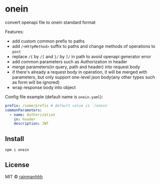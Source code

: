 
# onein

convert openapi file to onein standard format

Features:

- add custom common prefix to paths
- add `/<HttpMethod>` suffix to paths and change methods of operations to `post`
- replace `/{` by `/[` and `}/` by `]/` in path to avoid openapi generator error
- add common parameters such as Authorization in header 
- merge parameters(in query, path and header) into request body
- if there's already a request body in operation, it will be merged with parameters, 
  but only support one-level json body(any other types such as form will be ignored)
- wrap response body into object

Config file example (default name is `onein.yaml`):
```yaml
prefix: /some/prefix # default value is `/onein`
commonParameters:
  - name: Authorization
    in: header
    description: JWT
```

## Install

```bash
npm i onein
```

## License

MIT &copy; [rainmanhhh](https://github.com/rainmanhhh)
